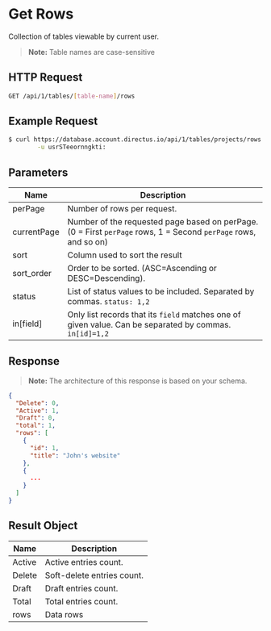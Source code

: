 # Get Rows

Collection of tables viewable by current user.

> **Note:** Table names are case-sensitive

## HTTP Request

```bash
GET /api/1/tables/[table-name]/rows
```

## Example Request

```bash
$ curl https://database.account.directus.io/api/1/tables/projects/rows \
        -u usrSTeeornngkti:
```

## Parameters

Name        | Description
----------- | ------------
perPage     | Number of rows per request.
currentPage | Number of the requested page based on perPage. (0 = First `perPage` rows, 1 = Second `perPage` rows, and so on)
sort        | Column used to sort the result
sort_order  | Order to be sorted. (ASC=Ascending or DESC=Descending).
status      | List of status values to be included. Separated by commas. `status: 1,2`
in[field]   | Only list records that its `field` matches one of given value. Can be separated by commas. `in[id]=1,2`

## Response

> **Note:** The architecture of this response is based on your schema.

```json
{
  "Delete": 0,
  "Active": 1,
  "Draft": 0,
  "total": 1,
  "rows": [
    {
      "id": 1,
      "title": "John's website"
    },
    {
      ...
    }
  ]
}
```

## Result Object

Name        | Description
----------- | ------------
Active      | Active entries count.
Delete      | Soft-delete entries count.
Draft       | Draft entries count.
Total       | Total entries count.
rows        | Data rows
